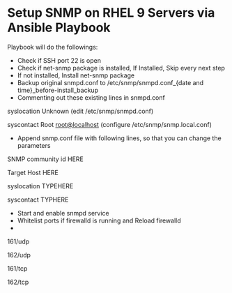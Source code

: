 # Setup SNMP on RHEL 9 Servers via Ansible Playbook
Playbook will do the followings:
- Check if SSH port 22 is open
- Check if net-snmp package is installed, If Installed, Skip every next step
- If not installed, Install net-snmp package
- Backup original snmpd.conf to /etc/snmp/snmpd.conf_{date and time}_before-install_backup
- Commenting out these existing lines in snmpd.conf
  
syslocation Unknown (edit /etc/snmp/snmpd.conf)

syscontact Root <root@localhost> (configure /etc/snmp/snmp.local.conf)

- Append snmp.conf file with following lines, so that you can change the parameters


SNMP community id HERE

Target Host HERE

syslocation TYPEHERE

syscontact TYPHERE


- Start and enable snmpd service
- Whitelist ports if firewalld is running and Reload firewalld
- 
161/udp
  
162/udp

161/tcp

162/tcp
